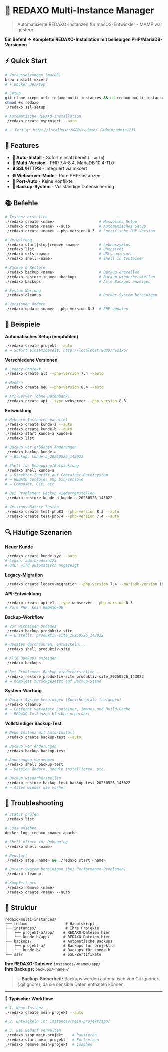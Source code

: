 # 🚀 REDAXO Multi-Instance Manager

> Automatisierte REDAXO-Instanzen für macOS-Entwickler - MAMP war gestern

**Ein Befehl → Komplette REDAXO-Installation mit beliebigen PHP/MariaDB-Versionen**

## ⚡ Quick Start

```bash
# Voraussetzungen (macOS)
brew install mkcert
# + Docker Desktop

# Setup
git clone <repo-url> redaxo-multi-instances && cd redaxo-multi-instances
chmod +x redaxo
./redaxo ssl-setup

# Automatische REDAXO-Installation
./redaxo create myproject --auto

# ✅ Fertig: http://localhost:8080/redaxo/ (admin/admin123)
```

## 🎯 Features

- **🤖 Auto-Install** - Sofort einsatzbereit (`--auto`)
- **🐘 Multi-Version** - PHP 7.4-8.4, MariaDB 10.4-11.0
- **🔒 SSL/HTTPS** - Integriert via mkcert
- **🌐 Webserver-Mode** - Pure PHP-Instanzen
- **🔧 Port-Auto** - Keine Konflikte
- **💾 Backup-System** - Vollständige Datensicherung

## 📚 Befehle

```bash
# Instanz erstellen
./redaxo create <name>                    # Manuelles Setup
./redaxo create <name> --auto             # Automatisches Setup
./redaxo create <name> --php-version 8.3  # Spezifische PHP-Version

# Verwaltung
./redaxo start|stop|remove <name>         # Lebenszyklus
./redaxo list                             # Übersicht
./redaxo urls <name>                      # URLs anzeigen
./redaxo shell <name>                     # Shell in Container

# Backup & Restore
./redaxo backup <name>                    # Backup erstellen
./redaxo restore <name> <backup>          # Backup wiederherstellen
./redaxo backups                          # Alle Backups anzeigen

# System-Wartung
./redaxo cleanup                          # Docker-System bereinigen

# Versionen ändern
./redaxo update <name> --php-version 8.3  # PHP updaten
```

## 🔧 Beispiele

**Automatisches Setup (empfohlen)**
```bash
./redaxo create projekt --auto
# → Sofort einsatzbereit: http://localhost:8080/redaxo/
```

**Verschiedene Versionen**
```bash
# Legacy-Projekt
./redaxo create alt --php-version 7.4 --auto

# Modern 
./redaxo create neu --php-version 8.4 --auto

# API-Server (ohne Datenbank)
./redaxo create api --type webserver --php-version 8.3
```

**Entwicklung**
```bash
# Mehrere Instanzen parallel
./redaxo create kunde-a --auto
./redaxo create kunde-b --auto
./redaxo start kunde-a kunde-b
./redaxo list

# Backup vor größeren Änderungen
./redaxo backup kunde-a
# → Backup: kunde-a_20250526_143022

# Shell für Debugging/Entwicklung
./redaxo shell kunde-a
# → Direkter Zugriff auf Container-Dateisystem
# → REDAXO Console: php bin/console
# → Composer, Git, etc.

# Bei Problemen: Backup wiederherstellen
./redaxo restore kunde-a kunde-a_20250526_143022

# Versions-Matrix testen
./redaxo create test-php83 --php-version 8.3 --auto
./redaxo create test-php74 --php-version 7.4 --auto
```

## 🔍 Häufige Szenarien

**Neuer Kunde**
```bash
./redaxo create kunde-xyz --auto
# Login: admin/admin123
# URL: wird automatisch angezeigt
```

**Legacy-Migration**  
```bash
./redaxo create legacy-migration --php-version 7.4 --mariadb-version 10.4 --auto
```

**API-Entwicklung**
```bash
./redaxo create api-v1 --type webserver --php-version 8.3
# Pure PHP, kein REDAXO/DB
```

**Backup-Workflow**
```bash
# Vor wichtigen Updates
./redaxo backup produktiv-site
# → Erstellt: produktiv-site_20250526_143022

# Updates durchführen, entwickeln...
./redaxo shell produktiv-site

# Alle Backups anzeigen
./redaxo backups

# Bei Problemen: Backup wiederherstellen
./redaxo restore produktiv-site produktiv-site_20250526_143022
# → Komplett zurückgesetzt auf Backup-Stand
```

**System-Wartung**
```bash
# Docker-System bereinigen (Speicherplatz freigeben)
./redaxo cleanup
# → Entfernt verwaiste Container, Images und Build-Cache
# → REDAXO-Instanzen bleiben unberührt
```

**Vollständiger Backup-Test**
```bash
# Neue Instanz mit Auto-Install
./redaxo create backup-test --auto

# Backup vor Änderungen
./redaxo backup backup-test

# Änderungen vornehmen
./redaxo shell backup-test
# → Dateien ändern, Module installieren, etc.

# Backup wiederherstellen
./redaxo restore backup-test backup-test_20250526_143022
# → Alles wieder wie vorher
```

## 🚨 Troubleshooting

```bash
# Status prüfen
./redaxo list

# Logs ansehen
docker logs redaxo-<name>-apache

# Shell öffnen für Debugging
./redaxo shell <name>

# Neustart
./redaxo stop <name> && ./redaxo start <name>

# Docker-System bereinigen (bei Performance-Problemen)
./redaxo cleanup

# Komplett neu
./redaxo remove <name>
./redaxo create <name> --auto
```

## 📁 Struktur

```
redaxo-multi-instances/
├── redaxo                 # Hauptskript
├── instances/             # Ihre Projekte
│   ├── projekt-a/app/    # REDAXO-Dateien hier
│   └── kunde-b/app/      # REDAXO-Dateien hier
├── backups/              # Automatische Backups
│   ├── projekt-a/        # Backups für projekt-a
│   └── kunde-b/          # Backups für kunde-b
└── ssl/                  # SSL-Zertifikate
```

**Ihre REDAXO-Dateien:** `instances/<name>/app/`  
**Ihre Backups:** `backups/<name>/`

> 💡 **Backup-Sicherheit:** Backups werden automatisch von Git ignoriert (.gitignore), da sie sensible Daten enthalten können.

---

**🎯 Typischer Workflow:**

```bash
# 1. Neue Instanz
./redaxo create mein-projekt --auto

# 2. Entwickeln in: instances/mein-projekt/app/

# 3. Bei Bedarf verwalten
./redaxo stop mein-projekt    # Pausieren
./redaxo start mein-projekt   # Fortsetzen
./redaxo remove mein-projekt  # Löschen
```
